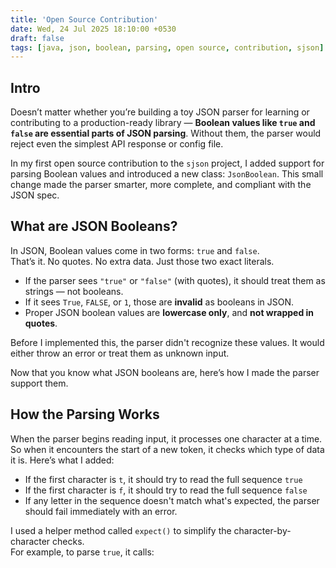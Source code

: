 ```yaml
---
title: 'Open Source Contribution'
date: Wed, 24 Jul 2025 18:10:00 +0530
draft: false
tags: [java, json, boolean, parsing, open source, contribution, sjson]
---
```


Intro
-----

Doesn’t matter whether you’re building a toy JSON parser for learning or contributing to a production-ready library — **Boolean values like `true` and `false` are essential parts of JSON parsing**. Without them, the parser would reject even the simplest API response or config file.

In my first open source contribution to the `sjson` project, I added support for parsing Boolean values and introduced a new class: `JsonBoolean`. This small change made the parser smarter, more complete, and compliant with the JSON spec.

What are JSON Booleans?
-----------------------

In JSON, Boolean values come in two forms: `true` and `false`.  
That’s it. No quotes. No extra data. Just those two exact literals.

*   If the parser sees `"true"` or `"false"` (with quotes), it should treat them as strings — not booleans.
*   If it sees `True`, `FALSE`, or `1`, those are **invalid** as booleans in JSON.
*   Proper JSON boolean values are **lowercase only**, and **not wrapped in quotes**.

Before I implemented this, the parser didn't recognize these values. It would either throw an error or treat them as unknown input.

Now that you know what JSON booleans are, here’s how I made the parser support them.

How the Parsing Works
----------------------

When the parser begins reading input, it processes one character at a time.  
So when it encounters the start of a new token, it checks which type of data it is. Here’s what I added:

*   If the first character is `t`, it should try to read the full sequence `true`
*   If the first character is `f`, it should try to read the full sequence `false`
*   If any letter in the sequence doesn't match what's expected, the parser should fail immediately with an error.

I used a helper method called `expect()` to simplify the character-by-character checks.  
For example, to parse `true`, it calls:

